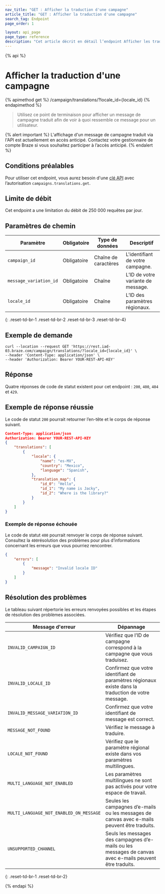 ```yaml
---
nav_title: "GET : Afficher la traduction d'une campagne"
article_title: "GET : Afficher la traduction d'une campagne"
search_tag: Endpoint
page_order: 1

layout: api_page
page_type: reference
description: "Cet article décrit en détail l’endpoint Afficher les traductions pour une campagne."
---
```


{% api %}
# Afficher la traduction d'une campagne
{% apimethod get %}
/campaign/translations/?locale_id={locale_id}
{% endapimethod %}

> Utilisez ce point de terminaison pour afficher un message de campagne traduit afin de voir à quoi ressemble ce message pour un utilisateur.

{% alert important %}
L'affichage d'un message de campagne traduit via l'API est actuellement en accès anticipé. Contactez votre gestionnaire de compte Braze si vous souhaitez participer à l’accès anticipé.
{% endalert %}

## Conditions préalables

Pour utiliser cet endpoint, vous aurez besoin d'une [clé API]({{site.baseurl}}/api/basics#rest-api-key/) avec l’autorisation `campaigns.translations.get`.

## Limite de débit

Cet endpoint a une limitation du débit de 250 000 requêtes par jour.

## Paramètres de chemin

| Paramètre | Obligatoire | Type de données | Descriptif |
| --------- | ---------| --------- | ----------- |
|`campaign_id`| Obligatoire | Chaîne de caractères | L'identifiant de votre campagne. |
|`message_variation_id`| Obligatoire | Chaîne | L’ID de votre variante de message. |
|`locale_id`| Obligatoire | Chaîne | L’ID des paramètres régionaux. |
{: .reset-td-br-1 .reset-td-br-2 .reset-td-br-3  .reset-td-br-4}


## Exemple de demande

```
curl --location --request GET 'https://rest.iad-03.braze.com/campaign/translations/?locale_id={locale_id}' \
--header 'Content-Type: application/json' \
--header 'Authorization: Bearer YOUR-REST-API-KEY'
```

## Réponse

Quatre réponses de code de statut existent pour cet endpoint : `200`, `400`, `404` et `429`.

## Exemple de réponse réussie

Le code de statut `200` pourrait retourner l’en-tête et le corps de réponse suivant.

```json
Content-Type: application/json
Authorization: Bearer YOUR-REST-API-KEY
{
	"translations": [
		{
			"locale": {
 				"name": "es-MX",
 				"country": "Mexico",
 				"language": "Spanish",
			},
			"translation_map": {
				"id_0": "Hello",
				"id_1": "My name is Jacky",
				"id_2": "Where is the library?"
			}
		}
	]
}
```

### Exemple de réponse échouée

Le code de statut `400` pourrait renvoyer le corps de réponse suivant. Consultez la `400`résolution des problèmes[](#troubleshooting) pour plus d’informations concernant les erreurs que vous pourriez rencontrer.

```json
{
	"errors": [
		{
			"message": "Invalid locale ID"
		}
	]
}
```

## Résolution des problèmes

Le tableau suivant répertorie les erreurs renvoyées possibles et les étapes de résolution des problèmes associées.

| Message d'erreur | Dépannage |
|-----------------------------------------|------------------------------------------------------------------------------------|
| `INVALID_CAMPAIGN_ID`                   | Vérifiez que l’ID de campagne correspond à la campagne que vous traduisez.                   |
| `INVALID_LOCALE_ID` | Confirmez que votre identifiant de paramètres régionaux existe dans la traduction de votre message. |
| `INVALID_MESSAGE_VARIATION_ID` | Confirmez que votre identifiant de message est correct. |
| `MESSAGE_NOT_FOUND`                     | Vérifiez le message à traduire.                                           |
| `LOCALE_NOT_FOUND`                      | Vérifiez que le paramètre régional existe dans vos paramètres multilingues.                         |
| `MULTI_LANGUAGE_NOT_ENABLED` | Les paramètres multilingues ne sont pas activés pour votre espace de travail. |
| `MULTI_LANGUAGE_NOT_ENABLED_ON_MESSAGE` | Seules les campagnes d’e-mails ou les messages de canvas avec e-mails peuvent être traduits.             |
| `UNSUPPORTED_CHANNEL`                   | Seuls les messages des campagnes d’e-mails ou les messages de canvas avec e-mails peuvent être traduits. |
{: .reset-td-br-1 .reset-td-br-2}

{% endapi %}